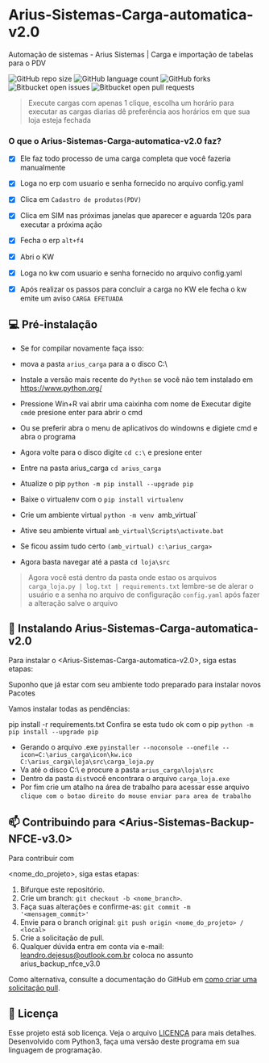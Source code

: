 # Arius-Sistemas-Carga-automatica-v2.0
Automação de sistemas - Arius Sistemas | Carga e importação de tabelas para o PDV

<!---Esses são exemplos. Veja https://shields.io para outras pessoas ou para personalizar este conjunto de escudos. Você pode querer incluir dependências, status do projeto e informações de licença aqui--->

![GitHub repo size](https://img.shields.io/github/repo-size/iuricode/README-template?style=for-the-badge)
![GitHub language count](https://img.shields.io/github/languages/count/iuricode/README-template?style=for-the-badge)
![GitHub forks](https://img.shields.io/github/forks/iuricode/README-template?style=for-the-badge)
![Bitbucket open issues](https://img.shields.io/bitbucket/issues/iuricode/README-template?style=for-the-badge)
![Bitbucket open pull requests](https://img.shields.io/bitbucket/pr-raw/iuricode/README-template?style=for-the-badge)

> Execute cargas com apenas 1 clique, escolha um horário para executar as cargas diarias dê preferência aos horários em que sua loja esteja fechada

### O que o Arius-Sistemas-Carga-automatica-v2.0 faz?

- [x] Ele faz todo processo de uma carga completa que você fazeria manualmente
- [x] Loga no erp com usuario e senha fornecido no arquivo config.yaml
- [x] Clica em `Cadastro de produtos(PDV)`
- [x] Clica em SIM nas próximas janelas que aparecer e aguarda 120s para executar a próxima ação
- [x] Fecha o erp `alt+f4`
- [x] Abri o KW
- [x] Loga no kw com usuario e senha fornecido no arquivo config.yaml
- [x] Após realizar os passos para concluir a carga no KW ele fecha o kw emite um aviso `CARGA EFETUADA`



## 💻 Pré-instalação
<!---Estes são apenas requisitos de exemplo. Adicionar, duplicar ou remover conforme necessário--->
* Se for compilar novamente faça isso:

* mova a pasta `arius_carga` para a o disco C:\\
* Instale a versão mais recente do `Python` se você não tem instalado em https://www.python.org/
* Pressione Win+R vai abrir uma caixinha com nome de Executar digite `cmd`e presione enter para abrir o cmd
* Ou se preferir abra o menu de aplicativos do windowns e digiete cmd e abra o programa
* Agora volte para o disco digite `cd c:\` e presione enter
* Entre na pasta arius_carga `cd arius_carga`
* Atualize o pip `python -m pip install --upgrade pip`
* Baixe o virtualenv com o `pip install virtualenv`
* Crie um ambiente virtual `python -m venv `amb_virtual`
* Ative seu ambiente virtual `amb_virtual\Scripts\activate.bat`
* Se ficou assim tudo certo `(amb_virtual) c:\arius_carga>`
* Agora basta navegar até a pasta `cd loja\src`
> Agora você está dentro da pasta onde estao os arquivos `carga_loja.py | log.txt | requirements.txt`
lembre-se de alerar o usuário e a senha no arquivo de configuração `config.yaml` após fazer a alteração salve o arquivo


## 🚀 Instalando Arius-Sistemas-Carga-automatica-v2.0

Para instalar o <Arius-Sistemas-Carga-automatica-v2.0>, siga estas etapas:
  
 Suponho que já estar com seu ambiente todo preparado para instalar novos Pacotes

 Vamos instalar todas as pendências:

 pip install -r requirements.txt
 Confira se esta tudo ok com o pip `python -m pip install --upgrade pip`
 
 * Gerando o arquivo .exe `pyinstaller --noconsole --onefile --icon=C:\arius_carga\icon\kw.ico C:\arius_carga\loja\src\carga_loja.py`
 * Va até o disco C:\ e procure a pasta `arius_carga\loja\src`
 * Dentro da pasta `dist`você encontrara o arquivo `carga_loja.exe`
 * Por fim crie um  atalho na área de trabalho para acessar esse arquivo `clique com o botao direito do mouse enviar para area de trabalho`


## 📫 Contribuindo para <Arius-Sistemas-Backup-NFCE-v3.0>
<!---Se o seu README for longo ou se você tiver algum processo ou etapas específicas que deseja que os 
contribuidores sigam, considere a criação de um arquivo CONTRIBUTING.md separado---> Para contribuir com
<nome_do_projeto>, siga estas etapas:

1. Bifurque este repositório.
2. Crie um branch: `git checkout -b <nome_branch>`.
3. Faça suas alterações e confirme-as: `git commit -m '<mensagem_commit>'`
4. Envie para o branch original: `git push origin <nome_do_projeto> / <local>`
5. Crie a solicitação de pull.
6. Qualquer dúvida entra em conta via e-mail: leandro.dejesus@outlook.com.br coloca no assunto arius_backup_nfce_v3.0

Como alternativa, consulte a documentação do GitHub em 
[como criar uma solicitação pull](https://help.github.com/en/github/collaborating-with-issues-and-pull-requests/creating-a-pull-request).

## 📝 Licença

Esse projeto está sob licença. Veja o arquivo [LICENÇA](LICENSE.md) para mais detalhes.
Desenvolvido com Python3, faça uma versão deste programa em sua linguagem de programação.
